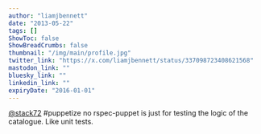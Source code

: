 ```yaml
---
author: "liamjbennett"
date: "2013-05-22"
tags: []
ShowToc: false
ShowBreadCrumbs: false
thumbnail: "/img/main/profile.jpg"
twitter_link: "https://x.com/liamjbennett/status/337098723408621568"
mastodon_link: ""
bluesky_link: ""
linkedin_link: ""
expiryDate: "2016-01-01"
---
```


[@stack72](https://x.com/stack72) #puppetize no rspec-puppet is just for testing the logic of the catalogue. Like unit tests.

